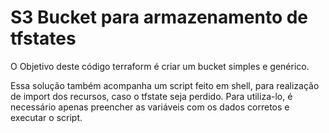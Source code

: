 # S3 Bucket para armazenamento de tfstates

O Objetivo deste código terraform é criar um bucket simples e genérico.

Essa solução também acompanha um script feito em shell, para realização de import dos recursos, caso o tfstate seja perdido. Para utiliza-lo, é necessário apenas preencher as variáveis com os dados corretos e executar o script.